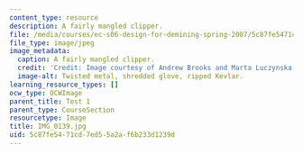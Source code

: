 ```yaml
---
content_type: resource
description: A fairly mangled clipper.
file: /media/courses/ec-s06-design-for-demining-spring-2007/5c87fe5471cd7ed55a2af6b233d1239d_IMG_0139.jpg
file_type: image/jpeg
image_metadata:
  caption: A fairly mangled clipper.
  credit: 'Credit: Image courtesy of Andrew Brooks and Marta Luczynska.'
  image-alt: Twisted metal, shredded glove, ripped Kevlar.
learning_resource_types: []
ocw_type: OCWImage
parent_title: Test 1
parent_type: CourseSection
resourcetype: Image
title: IMG_0139.jpg
uid: 5c87fe54-71cd-7ed5-5a2a-f6b233d1239d
---
```

